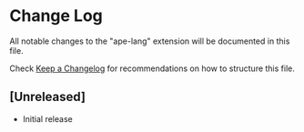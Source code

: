 # Change Log
All notable changes to the "ape-lang" extension will be documented in this file.

Check [Keep a Changelog](http://keepachangelog.com/) for recommendations on how to structure this file.

## [Unreleased]
- Initial release